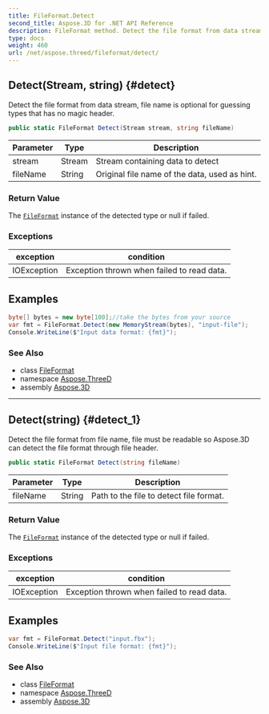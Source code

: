 ```yaml
---
title: FileFormat.Detect
second_title: Aspose.3D for .NET API Reference
description: FileFormat method. Detect the file format from data stream file name is optional for guessing types that has no magic header
type: docs
weight: 460
url: /net/aspose.threed/fileformat/detect/
---
```

## Detect(Stream, string) {#detect}

Detect the file format from data stream, file name is optional for guessing types that has no magic header.

```csharp
public static FileFormat Detect(Stream stream, string fileName)
```

| Parameter | Type | Description |
| --- | --- | --- |
| stream | Stream | Stream containing data to detect |
| fileName | String | Original file name of the data, used as hint. |

### Return Value

The [`FileFormat`](../) instance of the detected type or null if failed.

### Exceptions

| exception | condition |
| --- | --- |
| IOException | Exception thrown when failed to read data. |

## Examples

```csharp
byte[] bytes = new byte[100];//take the bytes from your source
var fmt = FileFormat.Detect(new MemoryStream(bytes), "input-file");
Console.WriteLine($"Input data format: {fmt}");
```

### See Also

* class [FileFormat](../)
* namespace [Aspose.ThreeD](../../fileformat/)
* assembly [Aspose.3D](../../../)

---

## Detect(string) {#detect_1}

Detect the file format from file name, file must be readable so Aspose.3D can detect the file format through file header.

```csharp
public static FileFormat Detect(string fileName)
```

| Parameter | Type | Description |
| --- | --- | --- |
| fileName | String | Path to the file to detect file format. |

### Return Value

The [`FileFormat`](../) instance of the detected type or null if failed.

### Exceptions

| exception | condition |
| --- | --- |
| IOException | Exception thrown when failed to read data. |

## Examples

```csharp
var fmt = FileFormat.Detect("input.fbx");
Console.WriteLine($"Input file format: {fmt}");
```

### See Also

* class [FileFormat](../)
* namespace [Aspose.ThreeD](../../fileformat/)
* assembly [Aspose.3D](../../../)


